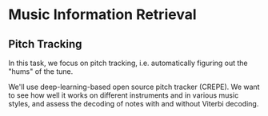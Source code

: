 # Music Information Retrieval

## Pitch Tracking

In this task, we focus on pitch tracking, i.e. automatically figuring out the  "hums" of the tune.

We'll use deep-learning-based open source pitch tracker (CREPE). We want to see how well it works on different instruments and in various music styles, and assess the decoding of notes with and without Viterbi decoding.
